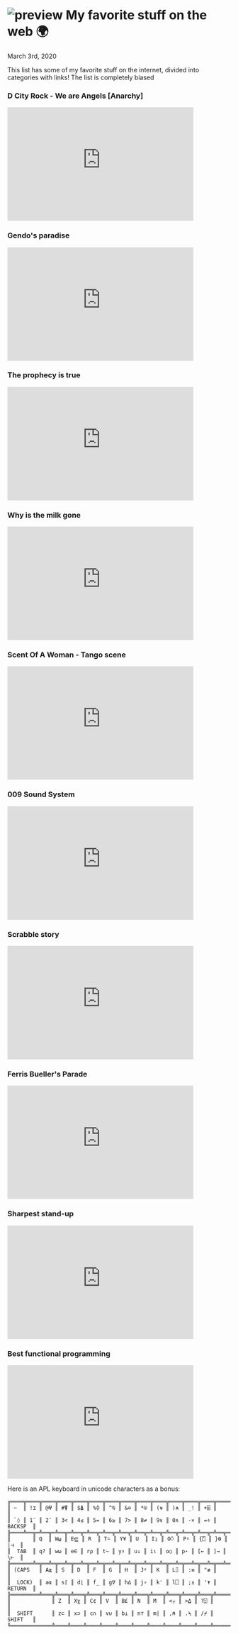 ![preview](./preview.png)
My favorite stuff on the web 🌍
==============================

March 3rd, 2020

This list has some of my favorite stuff on the internet, divided into
categories with links! The list is completely biased

### D City Rock - We are Angels \[Anarchy\]

<iframe width="420" height="256" src="https://www.youtube.com/embed/5KN0_-HgWNo~" frameborder="0" allow="accelerometer; autoplay; encrypted-media; gyroscope; picture-in-picture" allowfullscreen></iframe>

### Gendo\'s paradise

<iframe width="420" height="256" src="https://www.youtube.com/embed/lP9DKGhUiaY" frameborder="0" allow="accelerometer; autoplay; encrypted-media; gyroscope; picture-in-picture" allowfullscreen></iframe>

### The prophecy is true

<iframe width="420" height="256" src="https://www.youtube.com/embed/uwmeH6Rnj2E" frameborder="0" allow="accelerometer; autoplay; encrypted-media; gyroscope; picture-in-picture" allowfullscreen></iframe>

### Why is the milk gone

<iframe width="420" height="256" src="https://www.youtube.com/embed/KjeKiIa7XEk" frameborder="0" allow="accelerometer; autoplay; encrypted-media; gyroscope; picture-in-picture" allowfullscreen></iframe>

### Scent Of A Woman - Tango scene

<iframe width="420" height="256" src="https://www.youtube.com/embed/0V0bMhYWz48" frameborder="0" allow="accelerometer; autoplay; encrypted-media; gyroscope; picture-in-picture" allowfullscreen></iframe>

### 009 Sound System

<iframe width="420" height="256" src="https://www.youtube.com/embed/GsWFMgzdfoE" frameborder="0" allow="accelerometer; autoplay; encrypted-media; gyroscope; picture-in-picture" allowfullscreen></iframe>

### Scrabble story

<iframe width="420" height="256" src="https://www.youtube.com/embed/9czoezm2vqw" frameborder="0" allow="accelerometer; autoplay; encrypted-media; gyroscope; picture-in-picture" allowfullscreen></iframe>

### Ferris Bueller\'s Parade

<iframe width="420" height="256" src="https://www.youtube.com/embed/tRcv4nokK50" frameborder="0" allow="accelerometer; autoplay; encrypted-media; gyroscope; picture-in-picture" allowfullscreen></iframe>

### Sharpest stand-up

<iframe width="420" height="256" src="https://www.youtube.com/embed/kyBH5oNQOS0" frameborder="0" allow="accelerometer; autoplay; encrypted-media; gyroscope; picture-in-picture" allowfullscreen></iframe>

### Best functional programming

<iframe width="420" height="256" src="https://www.youtube.com/embed/a9xAKttWgP4" frameborder="0" allow="accelerometer; autoplay; encrypted-media; gyroscope; picture-in-picture" allowfullscreen></iframe>

Here is an APL keyboard in unicode characters as a bonus:

    ╔════╦════╦════╦════╦════╦════╦════╦════╦════╦════╦════╦════╦════╦═════════╗
    ║ ~  ║ !⌶ ║ @⍫ ║ #⍒ ║ $⍋ ║ %⌽ ║ ^⍉ ║ &⊖ ║ *⍟ ║ (⍱ ║ )⍲ ║ _! ║ +⌹ ║         ║
    ║ `◊ ║ 1¨ ║ 2¯ ║ 3< ║ 4≤ ║ 5= ║ 6≥ ║ 7> ║ 8≠ ║ 9∨ ║ 0∧ ║ -× ║ =÷ ║ BACKSP  ║
    ╠════╩══╦═╩══╦═╩══╦═╩══╦═╩══╦═╩══╦═╩══╦═╩══╦═╩══╦═╩══╦═╩══╦═╩══╦═╩══╦══════╣
    ║       ║ Q  ║ W⍹ ║ E⋸ ║ R  ║ T⍨ ║ Y¥ ║ U  ║ I⍸ ║ O⍥ ║ P⍣ ║ {⍞ ║ }⍬ ║  |⊣  ║
    ║  TAB  ║ q? ║ w⍵ ║ e∈ ║ r⍴ ║ t∼ ║ y↑ ║ u↓ ║ i⍳ ║ o○ ║ p⋆ ║ [← ║ ]→ ║  \⊢  ║
    ╠═══════╩═╦══╩═╦══╩═╦══╩═╦══╩═╦══╩═╦══╩═╦══╩═╦══╩═╦══╩═╦══╩═╦══╩═╦══╩══════╣
    ║ (CAPS   ║ A⍶ ║ S  ║ D  ║ F  ║ G  ║ H  ║ J⍤ ║ K  ║ L⌷ ║ :≡ ║ "≢ ║         ║
    ║  LOCK)  ║ a⍺ ║ s⌈ ║ d⌊ ║ f_ ║ g∇ ║ h∆ ║ j∘ ║ k' ║ l⎕ ║ ;⍎ ║ '⍕ ║ RETURN  ║
    ╠═════════╩═══╦╩═══╦╩═══╦╩═══╦╩═══╦╩═══╦╩═══╦╩═══╦╩═══╦╩═══╦╩═══╦╩═════════╣
    ║             ║ Z  ║ Xχ ║ C¢ ║ V  ║ B£ ║ N  ║ M  ║ <⍪ ║ >⍙ ║ ?⍠ ║          ║
    ║  SHIFT      ║ z⊂ ║ x⊃ ║ c∩ ║ v∪ ║ b⊥ ║ n⊤ ║ m| ║ ,⍝ ║ .⍀ ║ /⌿ ║  SHIFT   ║
    ╚═════════════╩════╩════╩════╩════╩════╩════╩════╩════╩════╩════╩══════════╝
